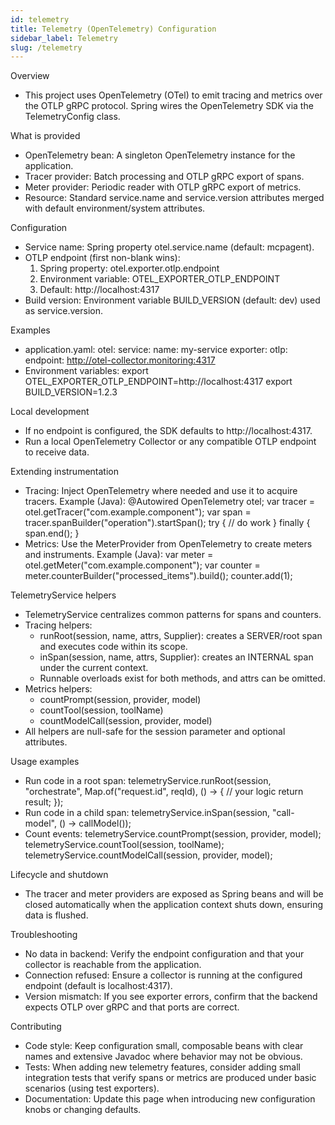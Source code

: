 ```yaml
---
id: telemetry
title: Telemetry (OpenTelemetry) Configuration
sidebar_label: Telemetry
slug: /telemetry
---
```


Overview
- This project uses OpenTelemetry (OTel) to emit tracing and metrics over the OTLP gRPC protocol. Spring wires the OpenTelemetry SDK via the TelemetryConfig class.

What is provided
- OpenTelemetry bean: A singleton OpenTelemetry instance for the application.
- Tracer provider: Batch processing and OTLP gRPC export of spans.
- Meter provider: Periodic reader with OTLP gRPC export of metrics.
- Resource: Standard service.name and service.version attributes merged with default environment/system attributes.

Configuration
- Service name: Spring property otel.service.name (default: mcpagent).
- OTLP endpoint (first non-blank wins):
  1. Spring property: otel.exporter.otlp.endpoint
  2. Environment variable: OTEL_EXPORTER_OTLP_ENDPOINT
  3. Default: http://localhost:4317
- Build version: Environment variable BUILD_VERSION (default: dev) used as service.version.

Examples
- application.yaml:
  otel:
    service:
      name: my-service
    exporter:
      otlp:
        endpoint: http://otel-collector.monitoring:4317
- Environment variables:
  export OTEL_EXPORTER_OTLP_ENDPOINT=http://localhost:4317
  export BUILD_VERSION=1.2.3

Local development
- If no endpoint is configured, the SDK defaults to http://localhost:4317.
- Run a local OpenTelemetry Collector or any compatible OTLP endpoint to receive data.

Extending instrumentation
- Tracing: Inject OpenTelemetry where needed and use it to acquire tracers.
  Example (Java):
    @Autowired OpenTelemetry otel;
    var tracer = otel.getTracer("com.example.component");
    var span = tracer.spanBuilder("operation").startSpan();
    try {
      // do work
    } finally {
      span.end();
    }
- Metrics: Use the MeterProvider from OpenTelemetry to create meters and instruments.
  Example (Java):
    var meter = otel.getMeter("com.example.component");
    var counter = meter.counterBuilder("processed_items").build();
    counter.add(1);

TelemetryService helpers
- TelemetryService centralizes common patterns for spans and counters.
- Tracing helpers:
  - runRoot(session, name, attrs, Supplier): creates a SERVER/root span and executes code within its scope.
  - inSpan(session, name, attrs, Supplier): creates an INTERNAL span under the current context.
  - Runnable overloads exist for both methods, and attrs can be omitted.
- Metrics helpers:
  - countPrompt(session, provider, model)
  - countTool(session, toolName)
  - countModelCall(session, provider, model)
- All helpers are null-safe for the session parameter and optional attributes.

Usage examples
- Run code in a root span:
  telemetryService.runRoot(session, "orchestrate", Map.of("request.id", reqId), () -> {
    // your logic
    return result;
  });
- Run code in a child span:
  telemetryService.inSpan(session, "call-model", () -> callModel());
- Count events:
  telemetryService.countPrompt(session, provider, model);
  telemetryService.countTool(session, toolName);
  telemetryService.countModelCall(session, provider, model);

Lifecycle and shutdown
- The tracer and meter providers are exposed as Spring beans and will be closed automatically when the application context shuts down, ensuring data is flushed.

Troubleshooting
- No data in backend: Verify the endpoint configuration and that your collector is reachable from the application.
- Connection refused: Ensure a collector is running at the configured endpoint (default is localhost:4317).
- Version mismatch: If you see exporter errors, confirm that the backend expects OTLP over gRPC and that ports are correct.

Contributing
- Code style: Keep configuration small, composable beans with clear names and extensive Javadoc where behavior may not be obvious.
- Tests: When adding new telemetry features, consider adding small integration tests that verify spans or metrics are produced under basic scenarios (using test exporters).
- Documentation: Update this page when introducing new configuration knobs or changing defaults.
